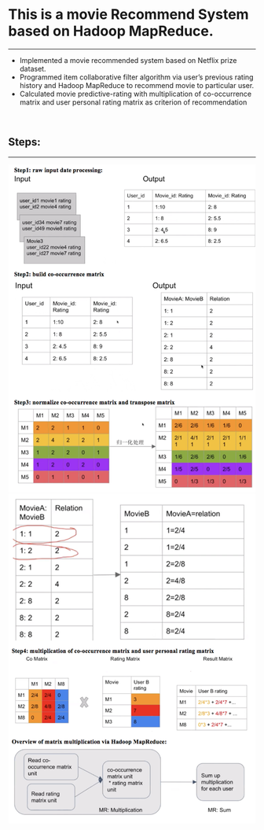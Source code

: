 # This is a movie Recommend System based on Hadoop MapReduce.
------

- Implemented a movie recommended system based on Netflix prize dataset.
- Programmed item collaborative filter algorithm via user’s previous rating history and Hadoop MapReduce to recommend movie to particular user.
- Calculated movie predictive-rating with multiplication of co-occurrence matrix and user personal rating matrix as criterion of recommendation

<br>

## Steps:
------
![](https://github.com/biaoge/Images/blob/master/RS_process1.png)
![](https://github.com/biaoge/Images/blob/master/RS_process2.png)
